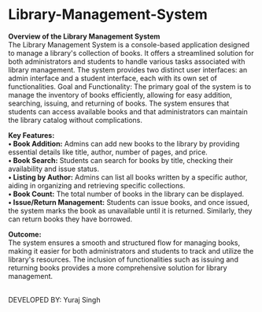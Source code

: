 # Library-Management-System

**Overview of the Library Management System**<br>
The Library Management System is a console-based application designed to manage a library's collection of books. It offers a streamlined solution for both administrators and students to handle various tasks associated with library management. The system provides two distinct user interfaces: an admin interface and a student interface, each with its own set of functionalities.
Goal and Functionality: The primary goal of the system is to manage the inventory of books efficiently, allowing for easy addition, searching, issuing, and returning of books. The system ensures that students can access available books and that administrators can maintain the library catalog without complications.

**Key Features:**<br>
**•	Book Addition:** Admins can add new books to the library by providing essential details like title, author, number of pages, and price.<br>
**•	Book Search:** Students can search for books by title, checking their availability and issue status.<br>
**•	Listing by Author:** Admins can list all books written by a specific author, aiding in organizing and retrieving specific collections.<br>
**•	Book Count:** The total number of books in the library can be displayed.<br>
**•	Issue/Return Management:** Students can issue books, and once issued, the system marks the book as unavailable until it is returned. Similarly, they can return books they have borrowed.<br>

**Outcome:**<br>
The system ensures a smooth and structured flow for managing books, making it easier for both administrators and students to track and utilize the library's resources. The inclusion of functionalities such as issuing and returning books provides a more comprehensive solution for library management.


<br>
DEVELOPED BY: Yuraj Singh
<br>
